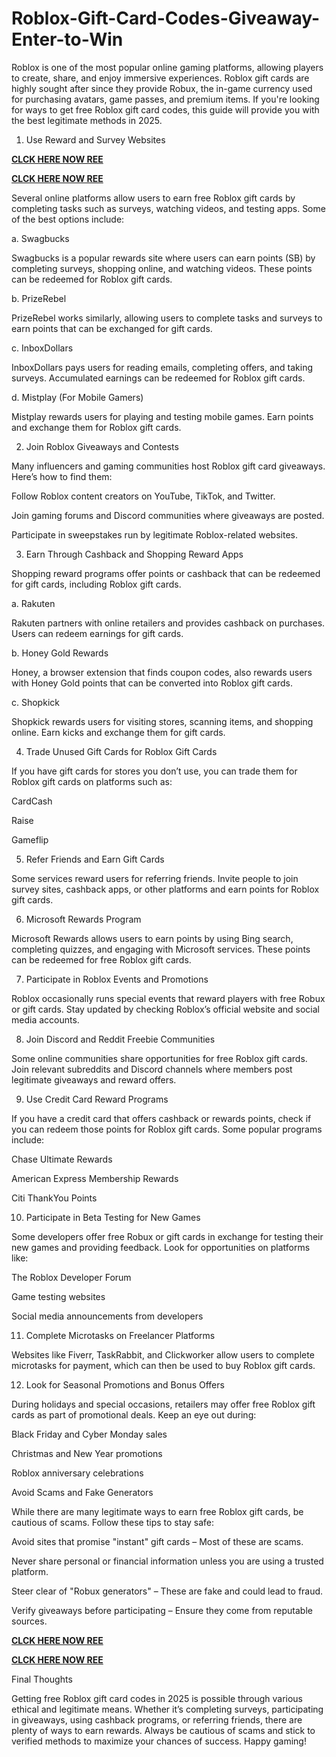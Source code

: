 # Roblox-Gift-Card-Codes-Giveaway-Enter-to-Win
Roblox is one of the most popular online gaming platforms, allowing players to create, share, and enjoy immersive experiences. Roblox gift cards are highly sought after since they provide Robux, the in-game currency used for purchasing avatars, game passes, and premium items. If you're looking for ways to get free Roblox gift card codes, this guide will provide you with the best legitimate methods in 2025.

1. Use Reward and Survey Websites

**[CLCK HERE NOW REE](https://tinyurl.com/Robloxgiftcard2522)**

**[CLCK HERE NOW REE](https://tinyurl.com/Robloxgiftcard2522)**

Several online platforms allow users to earn free Roblox gift cards by completing tasks such as surveys, watching videos, and testing apps. Some of the best options include:

a. Swagbucks

Swagbucks is a popular rewards site where users can earn points (SB) by completing surveys, shopping online, and watching videos. These points can be redeemed for Roblox gift cards.

b. PrizeRebel

PrizeRebel works similarly, allowing users to complete tasks and surveys to earn points that can be exchanged for gift cards.

c. InboxDollars

InboxDollars pays users for reading emails, completing offers, and taking surveys. Accumulated earnings can be redeemed for Roblox gift cards.

d. Mistplay (For Mobile Gamers)

Mistplay rewards users for playing and testing mobile games. Earn points and exchange them for Roblox gift cards.

2. Join Roblox Giveaways and Contests

Many influencers and gaming communities host Roblox gift card giveaways. Here’s how to find them:

Follow Roblox content creators on YouTube, TikTok, and Twitter.

Join gaming forums and Discord communities where giveaways are posted.

Participate in sweepstakes run by legitimate Roblox-related websites.

3. Earn Through Cashback and Shopping Reward Apps

Shopping reward programs offer points or cashback that can be redeemed for gift cards, including Roblox gift cards.

a. Rakuten

Rakuten partners with online retailers and provides cashback on purchases. Users can redeem earnings for gift cards.

b. Honey Gold Rewards

Honey, a browser extension that finds coupon codes, also rewards users with Honey Gold points that can be converted into Roblox gift cards.

c. Shopkick

Shopkick rewards users for visiting stores, scanning items, and shopping online. Earn kicks and exchange them for gift cards.

4. Trade Unused Gift Cards for Roblox Gift Cards

If you have gift cards for stores you don’t use, you can trade them for Roblox gift cards on platforms such as:

CardCash

Raise

Gameflip

5. Refer Friends and Earn Gift Cards

Some services reward users for referring friends. Invite people to join survey sites, cashback apps, or other platforms and earn points for Roblox gift cards.

6. Microsoft Rewards Program

Microsoft Rewards allows users to earn points by using Bing search, completing quizzes, and engaging with Microsoft services. These points can be redeemed for free Roblox gift cards.

7. Participate in Roblox Events and Promotions

Roblox occasionally runs special events that reward players with free Robux or gift cards. Stay updated by checking Roblox’s official website and social media accounts.

8. Join Discord and Reddit Freebie Communities

Some online communities share opportunities for free Roblox gift cards. Join relevant subreddits and Discord channels where members post legitimate giveaways and reward offers.

9. Use Credit Card Reward Programs

If you have a credit card that offers cashback or rewards points, check if you can redeem those points for Roblox gift cards. Some popular programs include:

Chase Ultimate Rewards

American Express Membership Rewards

Citi ThankYou Points

10. Participate in Beta Testing for New Games

Some developers offer free Robux or gift cards in exchange for testing their new games and providing feedback. Look for opportunities on platforms like:

The Roblox Developer Forum

Game testing websites

Social media announcements from developers

11. Complete Microtasks on Freelancer Platforms

Websites like Fiverr, TaskRabbit, and Clickworker allow users to complete microtasks for payment, which can then be used to buy Roblox gift cards.

12. Look for Seasonal Promotions and Bonus Offers

During holidays and special occasions, retailers may offer free Roblox gift cards as part of promotional deals. Keep an eye out during:

Black Friday and Cyber Monday sales

Christmas and New Year promotions

Roblox anniversary celebrations

Avoid Scams and Fake Generators

While there are many legitimate ways to earn free Roblox gift cards, be cautious of scams. Follow these tips to stay safe:

Avoid sites that promise "instant" gift cards – Most of these are scams.

Never share personal or financial information unless you are using a trusted platform.

Steer clear of "Robux generators" – These are fake and could lead to fraud.

Verify giveaways before participating – Ensure they come from reputable sources.

**[CLCK HERE NOW REE](https://tinyurl.com/Robloxgiftcard2522)**

**[CLCK HERE NOW REE](https://tinyurl.com/Robloxgiftcard2522)**

Final Thoughts

Getting free Roblox gift card codes in 2025 is possible through various ethical and legitimate means. Whether it’s completing surveys, participating in giveaways, using cashback programs, or referring friends, there are plenty of ways to earn rewards. Always be cautious of scams and stick to verified methods to maximize your chances of success. Happy gaming!

